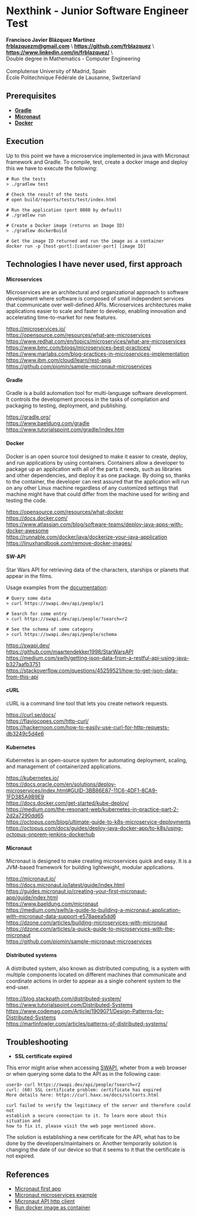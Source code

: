 # Nexthink - Junior Software Engineer Test
	
**Francisco Javier Blázquez Martínez** \
**frblazquezm@gmail.com** \                     <!-- TODO: beautify! -->
**https://github.com/frblazquez** \             <!-- TODO: beautify! -->
**https://www.linkedin.com/in/frblazquez/** \   <!-- TODO: beautify! -->
\
Double degree in Mathematics - Computer Engineering \
\
Complutense University of Madrid, Spain \
École Politechnique Fédérale de Lausanne, Switzerland 



## Prerequisites

- [**Gradle**](https://gradle.org/)         <!-- TODO: version? -->
- [**Micronaut**](https://micronaut.io/)    <!-- TODO: version? -->
- [**Docker**](https://www.docker.com/)     <!-- TODO: version? -->



## Execution

Up to this point we have a microservice implemented in java with Micronaut framework and Gradle. To compile, test, create a docker image and deploy this we have to execute the following:

```
# Run the tests
> ./gradlew test

# Check the result of the tests
# open build/reports/tests/test/index.html

# Run the application (port 8080 by default)
# ./gradlew run

# Create a Docker image (returns an Image ID)
> ./gradlew dockerBuild

# Get the image ID returned and run the image as a container
docker run -p [host-port]:[container-port] [image ID]
```



## Technologies I have never used, first approach

#### Microservices

Microservices are an architectural and organizational approach to software development where software is composed of small independent services that communicate over well-defined APIs. Microservices architectures make applications easier to scale and faster to develop, enabling innovation and accelerating time-to-market for new features.

https://microservices.io/ \
https://opensource.com/resources/what-are-microservices \
https://www.redhat.com/en/topics/microservices/what-are-microservices \
https://www.bmc.com/blogs/microservices-best-practices/ \
https://www.marlabs.com/blog-practices-in-microservices-implementation  \
https://www.ibm.com/cloud/learn/rest-apis \
https://github.com/piomin/sample-micronaut-microservices

#### Gradle

Gradle is a build automation tool for multi-language software development. It controls the development process in the tasks of compilation and packaging to testing, deployment, and publishing.

https://gradle.org/ \
https://www.baeldung.com/gradle \
https://www.tutorialspoint.com/gradle/index.htm 


#### Docker

Docker is an open source tool designed to make it easier to create, deploy, and run applications by using containers. Containers allow a developer to package up an application with all of the parts it needs, such as libraries and other dependencies, and deploy it as one package. By doing so, thanks to the container, the developer can rest assured that the application will run on any other Linux machine regardless of any customized settings that machine might have that could differ from the machine used for writing and testing the code.

https://opensource.com/resources/what-docker \
https://docs.docker.com/ \
https://www.atlassian.com/blog/software-teams/deploy-java-apps-with-docker-awesome \
https://runnable.com/docker/java/dockerize-your-java-application \
https://linuxhandbook.com/remove-docker-images/


#### SW-API

Star Wars API for retrieving data of the characters, starships or planets that appear in the films. 

Usage examples from the [documentation](https://swapi.dev/documentation):

```
# Query some data
> curl https://swapi.dev/api/people/1
```

```
# Search for some entry
> curl https://swapi.dev/api/people/?search=r2
```
 
```
# See the schema of some category
> curl https://swapi.dev/api/people/schema 
```

https://swapi.dev/ \
https://github.com/maartendekker1998/StarWarsAPI \
https://medium.com/swlh/getting-json-data-from-a-restful-api-using-java-b327aafb3751 \
https://stackoverflow.com/questions/45259521/how-to-get-json-data-from-this-api 


#### cURL

cURL is a command line tool that lets you create network requests.

https://curl.se/docs/ \
https://flaviocopes.com/http-curl/ \
https://hackernoon.com/how-to-easily-use-curl-for-http-requests-db3249c5d4e6 


#### Kubernetes

Kubernetes is an open-source system for automating deployment, scaling, and management of containerized applications.

https://kubernetes.io/ \
https://docs.oracle.com/en/solutions/deploy-microservices/index.html#GUID-3BB86E87-11C6-4DF1-8CA9-1FD385A9B9E9 \
https://docs.docker.com/get-started/kube-deploy/ \
https://medium.com/the-resonant-web/kubernetes-in-practice-part-2-2d2a7290dd65 \
https://octopus.com/blog/ultimate-guide-to-k8s-microservice-deployments \
https://octopus.com/docs/guides/deploy-java-docker-app/to-k8s/using-octopus-onprem-jenkins-dockerhub


#### Micronaut

Micronaut is designed to make creating microservices quick and easy. It is a JVM-based framework for building lightweight, modular applications. 

https://micronaut.io/ \
https://docs.micronaut.io/latest/guide/index.html \
https://guides.micronaut.io/creating-your-first-micronaut-app/guide/index.html \
https://www.baeldung.com/micronaut \
https://medium.com/swlh/a-guide-to-building-a-micronaut-application-with-micronaut-data-support-e578aeea5dd6 \
https://dzone.com/articles/building-microservices-with-micronaut \
https://dzone.com/articles/a-quick-guide-to-microservices-with-the-micronaut \
https://github.com/piomin/sample-micronaut-microservices


#### Distributed systems

A distributed system, also known as distributed computing, is a system with multiple components located on different machines that communicate and coordinate actions in order to appear as a single coherent system to the end-user.

https://blog.stackpath.com/distributed-system/ \
https://www.tutorialspoint.com/Distributed-Systems \
https://www.codemag.com/Article/1909071/Design-Patterns-for-Distributed-Systems \
https://martinfowler.com/articles/patterns-of-distributed-systems/ 



## Troubleshooting

* **SSL certificate expired**

This error might arise when accessing [SWAPI](https://swapi.dev/), wheter from a web browser or when querying some data to the API as in the following case:

```
user$> curl https://swapi.dev/api/people/?search=r2
curl: (60) SSL certificate problem: certificate has expired
More details here: https://curl.haxx.se/docs/sslcerts.html

curl failed to verify the legitimacy of the server and therefore could not
establish a secure connection to it. To learn more about this situation and
how to fix it, please visit the web page mentioned above.
```

The solution is establishing a new certificate for the API, what has to be done by the developers/maintainers or. Another temporarily solution is changing the date of our device so that it seems to it that the certificate is not expired. 



## References

- [Micronaut first app](https://guides.micronaut.io/creating-your-first-micronaut-app/guide/index.html)
- [Micronaut microservices example](https://github.com/piomin/sample-micronaut-microservices)
- [Micronaut API http client](https://guides.micronaut.io/micronaut-client-http/guide/index.html)
- [Run docker image as container](https://docs.docker.com/language/nodejs/run-containers/)



